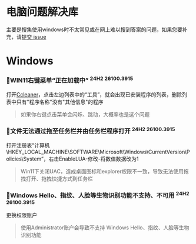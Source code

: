 # 电脑问题解决库 
主要是搜集使用windows时不太常见或在网上难以搜到答案的问题，如果您要补充，请[提交 issue](https://github.com/ruanyf/weekly/issues)
# Windows

### 🔴WIN11右键菜单“正在加载中” <sup>24H2 26100.3915</sup>
打开[Ccleaner](https://www.ccleaner.com/)，点击左边列表中的“工具”，就会出现已安装程序的列表，删除列表中只有"程序名称"没有"其他信息"的程序
>如果你右键点击菜单会闪烁、跳动，大概率也是这个问题

### 🔴文件无法通过拖至任务栏并由任务栏程序打开 <sup>24H2 26100.3915</sup>
打开注册表“计算机\HKEY_LOCAL_MACHINE\SOFTWARE\Microsoft\Windows\CurrentVersion\Policies\System”，右击EnableLUA-修改-将数值数据改为1
>Win11下关闭UAC，造成桌面图标和explorer权限不一致，导致无法使用拖拽打开、拖拽快捷方式到任务栏

### 🔴Windows Hello、指纹、人脸等生物识别功能不支持、不可用 <sup>24H2 26100.3915</sup>
更换权限账户
>使用Administrator账户会导致不支持 Windows Hello、指纹、人脸等生物识别功能

